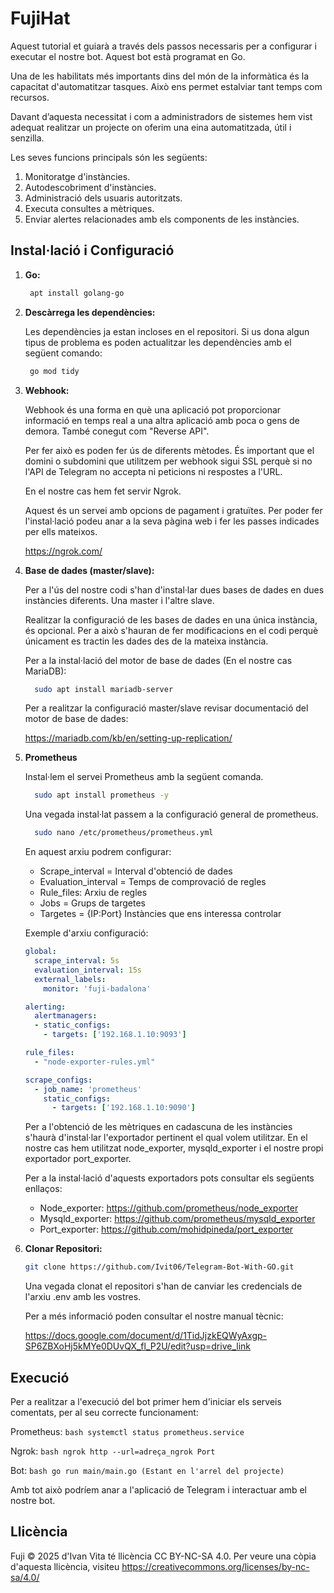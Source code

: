 # FujiHat

Aquest tutorial et guiarà a través dels passos necessaris per a configurar i executar el nostre bot. Aquest bot està programat en Go.

Una de les habilitats més importants dins del món de la informàtica és la capacitat d'automatitzar tasques. Això ens permet estalviar tant temps com recursos. 

Davant d’aquesta necessitat i com a administradors de sistemes hem vist adequat realitzar un projecte on oferim una eina automatitzada, útil i senzilla.

Les seves funcions principals són les següents:

1.  Monitoratge d'instàncies.
2.  Autodescobriment d'instàncies.
3.  Administració dels usuaris autoritzats.
4.  Executa consultes a mètriques.
5.  Enviar alertes relacionades amb els components de les instàncies.

## Instal·lació i Configuració

1. **Go:**
   
    ```bash
     apt install golang-go
    ```

   
2.  **Descàrrega les dependències:**

    Les dependències ja estan incloses en el repositori.
    Si us dona algun tipus de problema es poden actualitzar les dependències amb el següent comando:

    ```bash
     go mod tidy
    ```

    
3.  **Webhook:**

      Webhook és una forma en què una aplicació pot proporcionar informació en temps real a una altra aplicació amb poca o gens de demora. També conegut com "Reverse API".
   
      Per fer això es poden fer ús de diferents mètodes. És important que el domini o subdomini que utilitzem per webhook sigui SSL perquè si no l'API de Telegram no accepta ni peticions ni respostes a l'URL.
   
      En el nostre cas hem fet servir Ngrok.
   
      Aquest és un servei amb opcions de pagament i gratuïtes. Per poder fer l'instal·lació podeu anar a la seva pàgina web i fer les passes indicades per ells mateixos.
   
      https://ngrok.com/
    

4.  **Base de dades (master/slave):**

      Per a l'ús del nostre codi s'han d'instal·lar dues bases de dades en dues instàncies diferents. Una master i l'altre slave.
   
      Realitzar la configuració de les bases de dades en una única instància, és opcional. Per a això s'hauran de fer modificacions en el codi perquè únicament es tractin les dades des de la mateixa instància.
   
      Per a la instal·lació del motor de base de dades (En el nostre cas MariaDB):
      
      ```bash
        sudo apt install mariadb-server
      ```
   
      Per a realitzar la configuració master/slave revisar documentació del motor de base de dades:
   
      https://mariadb.com/kb/en/setting-up-replication/


5. **Prometheus**
   
   Instal·lem el servei Prometheus amb la següent comanda.
   
   ```bash
     sudo apt install prometheus -y
   ```
   Una vegada instal·lat passem a la configuració general de prometheus.

   ```bash
     sudo nano /etc/prometheus/prometheus.yml
   ```  

   En aquest arxiu podrem configurar:
   - Scrape_interval = Interval d'obtenció de dades
   - Evaluation_interval = Temps de comprovació de regles
   - Rule_files: Arxiu de regles
   - Jobs = Grups de targetes
   - Targetes = {IP:Port} Instàncies que ens interessa controlar
   
   Exemple d'arxiu configuració:

   ```yaml
   global:
     scrape_interval: 5s
     evaluation_interval: 15s
     external_labels:
       monitor: 'fuji-badalona'
   
   alerting:
     alertmanagers:
     - static_configs:
       - targets: ['192.168.1.10:9093']
   
   rule_files:
     - "node-exporter-rules.yml"
   
   scrape_configs:
     - job_name: 'prometheus'
       static_configs:
         - targets: ['192.168.1.10:9090']
   ``` 
   
   Per a l'obtenció de les mètriques en cadascuna de les instàncies s'haurà d'instal·lar l'exportador pertinent el qual volem utilitzar. En el nostre cas hem utilitzat node_exporter, mysqld_exporter i el nostre propi exportador port_exporter.

   Per a la instal·lació d'aquests exportadors pots consultar els següents enllaços:
   - Node_exporter: https://github.com/prometheus/node_exporter
   - Mysqld_exporter: https://github.com/prometheus/mysqld_exporter
   - Port_exporter: https://github.com/mohidpineda/port_exporter
   
   
6.  **Clonar Repositori:**
   
    ```bash
    git clone https://github.com/Ivit06/Telegram-Bot-With-GO.git
    ```
      Una vegada clonat el repositori s'han de canviar les credencials de l'arxiu .env amb les vostres.
      
      Per a més informació poden consultar el nostre manual tècnic:
   
      https://docs.google.com/document/d/1TidJjzkEQWyAxgp-SP6ZBXoHj5kMYe0DUvQX_fl_P2U/edit?usp=drive_link


## Execució

   Per a realitzar a l'execució del bot primer hem d'iniciar els serveis comentats, per al seu correcte funcionament:

   Prometheus:
    ```bash
    systemctl status prometheus.service
    ```   

   Ngrok:
    ```bash
    ngrok http --url=adreça_ngrok Port
    ```   

   Bot:
    ```bash
    go run main/main.go (Estant en l'arrel del projecte)
    ```   
    
   Amb tot això podríem anar a l'aplicació de Telegram i interactuar amb el nostre bot.

## Llicència
<font style="vertical-align: inherit;"><font style="vertical-align: inherit;">
    Fuji © 2025 d'Ivan Vita té llicència CC BY-NC-SA 4.0. Per veure una còpia d'aquesta llicència, visiteu https://creativecommons.org/licenses/by-nc-sa/4.0/
</font></font>


